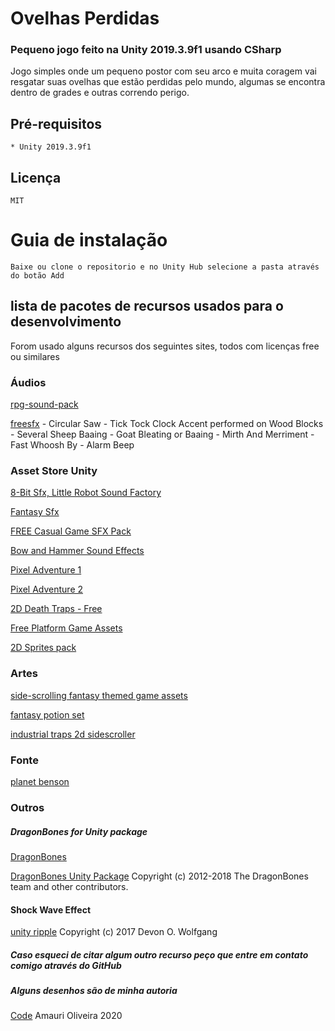 # Ovelhas Perdidas

### Pequeno jogo feito na Unity 2019.3.9f1 usando CSharp

Jogo simples onde um pequeno postor com seu arco e muita coragem vai resgatar suas ovelhas que estão perdidas pelo mundo, algumas se encontra dentro de grades e outras correndo perigo.

## Pré-requisitos
    * Unity 2019.3.9f1

## Licença
    MIT

# Guia de instalação
    Baixe ou clone o repositorio e no Unity Hub selecione a pasta através do botão Add

## lista de pacotes de recursos usados para o desenvolvimento

Forom usado alguns recursos dos seguintes sites, todos com licenças free ou similares

### Áudios 

[rpg-sound-pack](https://opengameart.org/content/rpg-sound-pack)

[freesfx](https://www.freesfx.co.uk)
    - Circular Saw
    - Tick Tock Clock Accent performed on Wood Blocks
    - Several Sheep Baaing
    - Goat Bleating or Baaing
    - Mirth And Merriment
    - Fast Whoosh By
    - Alarm Beep

### Asset Store Unity

[8-Bit Sfx, Little Robot Sound Factory](https://assetstore.unity.com/packages/audio/sound-fx/8-bit-sfx-32831)

[Fantasy Sfx](https://assetstore.unity.com/packages/audio/sound-fx/fantasy-sfx-32833)

[FREE Casual Game SFX Pack](https://assetstore.unity.com/packages/audio/sound-fx/free-casual-game-sfx-pack-54116)

[Bow and Hammer Sound Effects](https://assetstore.unity.com/packages/audio/sound-fx/weapons/bow-and-hammer-sound-effects-163948)

[Pixel Adventure 1](https://assetstore.unity.com/packages/2d/characters/pixel-adventure-1-155360)

[Pixel Adventure 2](https://assetstore.unity.com/packages/2d/characters/pixel-adventure-2-155418)

[2D Death Traps - Free](https://assetstore.unity.com/packages/2d/environments/2d-death-traps-free-20706)

[Free Platform Game Assets](https://assetstore.unity.com/packages/2d/environments/free-platform-game-assets-85838)

[2D Sprites pack](https://assetstore.unity.com/packages/essentials/asset-packs/2d-sprites-pack-73728)

### Artes
[side-scrolling fantasy themed game assets](https://opengameart.org/content/side-scrolling-fantasy-themed-game-assets)

[fantasy potion set](https://opengameart.org/content/fantasy-potion-set)

[industrial traps 2d sidescroller](https://opengameart.org/content/industrial-traps-2d-sidescroller)

### Fonte

[planet benson](https://www.1001freefonts.com/planet-benson.font)

### Outros
##### DragonBones for Unity package

[DragonBones](https://github.com/DragonBones/DragonBonesCSharp)

[DragonBones Unity Package](https://goo.gl/MPsNWw) Copyright (c) 2012-2018 The DragonBones team and other contributors.
#### Shock Wave Effect

[unity ripple](http://blog.onebyonedesign.com/unity/unity-ripple-or-shock-wave-effect/comment-page-1) Copyright (c) 2017 Devon O. Wolfgang

##### Caso esqueci de citar algum outro recurso peço que entre em contato comigo através do GitHub
##### Alguns desenhos são de minha autoria 

[Code](https://github.com/AmauriOliveira/Ovelhas_Perdidas_Unity)
Amauri Oliveira 2020